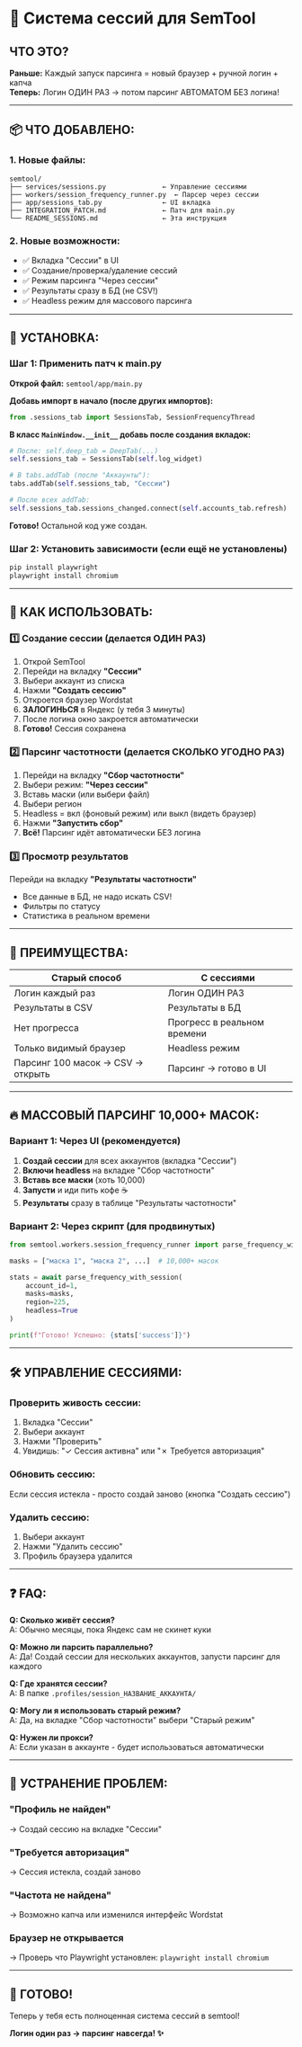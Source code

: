 # 🚀 Система сессий для SemTool

## ЧТО ЭТО?

**Раньше:** Каждый запуск парсинга = новый браузер + ручной логин + капча  
**Теперь:** Логин ОДИН РАЗ → потом парсинг АВТОМАТОМ БЕЗ логина!

---

## 📦 ЧТО ДОБАВЛЕНО:

### 1. Новые файлы:
```
semtool/
├── services/sessions.py              ← Управление сессиями
├── workers/session_frequency_runner.py  ← Парсер через сессии
├── app/sessions_tab.py               ← UI вкладка
├── INTEGRATION_PATCH.md              ← Патч для main.py
└── README_SESSIONS.md                ← Эта инструкция
```

### 2. Новые возможности:
- ✅ Вкладка "Сессии" в UI
- ✅ Создание/проверка/удаление сессий
- ✅ Режим парсинга "Через сессии" 
- ✅ Результаты сразу в БД (не CSV!)
- ✅ Headless режим для массового парсинга

---

## 🔧 УСТАНОВКА:

### Шаг 1: Применить патч к main.py

**Открой файл:** `semtool/app/main.py`

**Добавь импорт в начало (после других импортов):**
```python
from .sessions_tab import SessionsTab, SessionFrequencyThread
```

**В класс `MainWindow.__init__` добавь после создания вкладок:**
```python
# После: self.deep_tab = DeepTab(...)
self.sessions_tab = SessionsTab(self.log_widget)

# В tabs.addTab (после "Аккаунты"):
tabs.addTab(self.sessions_tab, "Сессии")

# После всех addTab:
self.sessions_tab.sessions_changed.connect(self.accounts_tab.refresh)
```

**Готово!** Остальной код уже создан.

### Шаг 2: Установить зависимости (если ещё не установлены)
```bash
pip install playwright
playwright install chromium
```

---

## 📖 КАК ИСПОЛЬЗОВАТЬ:

### 1️⃣ Создание сессии (делается ОДИН РАЗ)

1. Открой SemTool
2. Перейди на вкладку **"Сессии"**
3. Выбери аккаунт из списка
4. Нажми **"Создать сессию"**
5. Откроется браузер Wordstat
6. **ЗАЛОГИНЬСЯ** в Яндекс (у тебя 3 минуты)
7. После логина окно закроется автоматически
8. **Готово!** Сессия сохранена

### 2️⃣ Парсинг частотности (делается СКОЛЬКО УГОДНО РАЗ)

1. Перейди на вкладку **"Сбор частотности"**
2. Выбери режим: **"Через сессии"**
3. Вставь маски (или выбери файл)
4. Выбери регион
5. Headless = вкл (фоновый режим) или выкл (видеть браузер)
6. Нажми **"Запустить сбор"**
7. **Всё!** Парсинг идёт автоматически БЕЗ логина

### 3️⃣ Просмотр результатов

Перейди на вкладку **"Результаты частотности"**
- Все данные в БД, не надо искать CSV!
- Фильтры по статусу
- Статистика в реальном времени

---

## 🎯 ПРЕИМУЩЕСТВА:

| Старый способ | С сессиями |
|---------------|-----------|
| Логин каждый раз | Логин ОДИН РАЗ |
| Результаты в CSV | Результаты в БД |
| Нет прогресса | Прогресс в реальном времени |
| Только видимый браузер | Headless режим |
| Парсинг 100 масок → CSV → открыть | Парсинг → готово в UI |

---

## 🔥 МАССОВЫЙ ПАРСИНГ 10,000+ МАСОК:

### Вариант 1: Через UI (рекомендуется)

1. **Создай сессии** для всех аккаунтов (вкладка "Сессии")
2. **Включи headless** на вкладке "Сбор частотности"
3. **Вставь все маски** (хоть 10,000)
4. **Запусти** и иди пить кофе ☕
5. **Результаты** сразу в таблице "Результаты частотности"

### Вариант 2: Через скрипт (для продвинутых)

```python
from semtool.workers.session_frequency_runner import parse_frequency_with_session

masks = ["маска 1", "маска 2", ...]  # 10,000+ масок

stats = await parse_frequency_with_session(
    account_id=1,
    masks=masks,
    region=225,
    headless=True
)

print(f"Готово! Успешно: {stats['success']}")
```

---

## 🛠️ УПРАВЛЕНИЕ СЕССИЯМИ:

### Проверить живость сессии:
1. Вкладка "Сессии"
2. Выбери аккаунт
3. Нажми "Проверить"
4. Увидишь: "✓ Сессия активна" или "✗ Требуется авторизация"

### Обновить сессию:
Если сессия истекла - просто создай заново (кнопка "Создать сессию")

### Удалить сессию:
1. Выбери аккаунт
2. Нажми "Удалить сессию"
3. Профиль браузера удалится

---

## ❓ FAQ:

**Q: Сколько живёт сессия?**  
A: Обычно месяцы, пока Яндекс сам не скинет куки

**Q: Можно ли парсить параллельно?**  
A: Да! Создай сессии для нескольких аккаунтов, запусти парсинг для каждого

**Q: Где хранятся сессии?**  
A: В папке `.profiles/session_НАЗВАНИЕ_АККАУНТА/`

**Q: Могу ли я использовать старый режим?**  
A: Да, на вкладке "Сбор частотности" выбери "Старый режим"

**Q: Нужен ли прокси?**  
A: Если указан в аккаунте - будет использоваться автоматически

---

## 🐛 УСТРАНЕНИЕ ПРОБЛЕМ:

### "Профиль не найден"
→ Создай сессию на вкладке "Сессии"

### "Требуется авторизация"
→ Сессия истекла, создай заново

### "Частота не найдена"
→ Возможно капча или изменился интерфейс Wordstat

### Браузер не открывается
→ Проверь что Playwright установлен: `playwright install chromium`

---

## 🚀 ГОТОВО!

Теперь у тебя есть полноценная система сессий в semtool!

**Логин один раз → парсинг навсегда! ✨**
